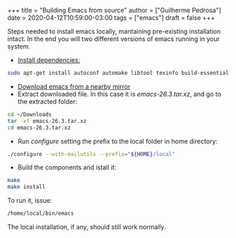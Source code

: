 +++
title = "Building Emacs from source"
author = ["Guilherme Pedrosa"]
date = 2020-04-12T10:59:00-03:00
tags = ["emacs"]
draft = false
+++

Steps needed to install emacs locally, mantaining pre-existing installation intact. In the end you will two different versions of emacs running in your system.

-   [Install dependencies:](https://www.emacswiki.org/emacs/EmacsSnapshotAndDebian)

<!--listend-->

```bash
sudo apt-get install autoconf automake libtool texinfo build-essential xorg-dev libgtk-3-dev libjpeg-dev libncurses5-dev libdbus-1-dev libgif-dev libtiff-dev libm17n-dev libpng-dev librsvg2-dev libotf-dev libgnutls28-dev libxml2-dev libxpm-dev
```

-   [Download emacs from a nearby mirror](https://www.gnu.org/software/emacs/download.html)
-   Extract downloaded file. In this case it is _emacs-26.3.tar.xz_, and go to the extracted folder:

<!--listend-->

```bash
cd ~/Downloads
tar -xf emacs-26.3.tar.xz
cd emacs-26.3.tar.xz
```

-   Run _configure_ setting the prefix to the local folder in home directory:

<!--listend-->

```bash
./configure --with-mailutils --prefix="${HOME}/local"
```

-   Build the components and istall it:

<!--listend-->

```bash
make
make install
```

To run it, issue:

```bash
/home/local/bin/emacs
```

The local installation, if any, should still work normally.
